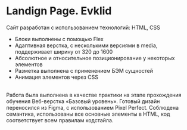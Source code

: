 # Landign Page. Evklid
Сайт разработан с использованием технологий: HTML, CSS </br>
<ul> 
<li>Блоки выполнены с помощью Flex</li>
<li>Адаптивная верстка, с несколькими версиями в media, поддерживает ширину от 320 до 1600</li>
<li>Абсолютное и относительное позиционирование у некоторых элементов</li>
<li>Разметка выполнена с применением БЭМ сущностей</li>
<li>Анимация элементов через CSS</li>
</ul></br>
Работа была выполнена в качестве практики на этапе прохождения обучения Веб-верстка «Базовый уровень». Готовый дизайн переносился из Figma, с использованием Pixel Perfect. Соблюдена семантика, использованы все основные элементы в HTML, код соответствует всем правилам кодстайла. 
